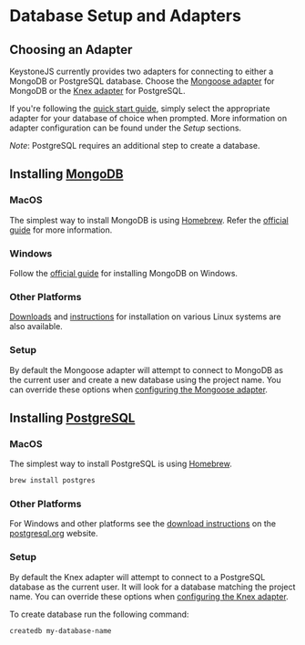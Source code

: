 <!--[meta]
section: quick-start
title: Database Setup and Adapters
[meta]-->

# Database Setup and Adapters

## Choosing an Adapter

KeystoneJS currently provides two adapters for connecting to either a MongoDB or PostgreSQL database.
Choose the [Mongoose adapter](/packages/adapter-mongoose/README.md) for MongoDB or the [Knex adapter](/packages/adapter-knex/README.md) for PostgreSQL.

<!-- FIXME:TL This sentence implies that all the user has to do is select the adapter and nothing else.
In reality they have to follow the steps in this guide! -->

If you're following the [quick start guide](/docs/quick-start/README.md), simply select the appropriate adapter for your database of choice when prompted.
More information on adapter configuration can be found under the _Setup_ sections.

_Note_: PostgreSQL requires an additional step to create a database.

## Installing [MongoDB](https://www.mongodb.com/)

### MacOS

The simplest way to install MongoDB is using [Homebrew](https://brew.sh/).
Refer the [official guide](https://docs.mongodb.com/manual/tutorial/install-mongodb-on-os-x/) for more information.

### Windows

Follow the [official guide](https://docs.mongodb.com/manual/tutorial/install-mongodb-on-windows/) for installing MongoDB on Windows.

### Other Platforms

[Downloads](https://www.mongodb.com/download-center/community) and [instructions](https://docs.mongodb.com/manual/administration/install-on-linux/) for installation on various Linux systems are also available.

### Setup

By default the Mongoose adapter will attempt to connect to MongoDB as the current user and create a new database using the project name.
You can override these options when [configuring the Mongoose adapter](/packages/adapter-mongoose/README.md).

## Installing [PostgreSQL](https://www.postgresql.org/)

### MacOS

The simplest way to install PostgreSQL is using [Homebrew](https://brew.sh/).

```sh
brew install postgres
```

### Other Platforms

For Windows and other platforms see the [download instructions](https://www.postgresql.org/download/) on the [postgresql.org](https://postgresql.org) website.

### Setup

By default the Knex adapter will attempt to connect to a PostgreSQL database as the current user.
It will look for a database matching the project name.
You can override these options when [configuring the Knex adapter](/packages/adapter-knex/README.md).

<!-- FIXME:TL These instructions are inadequate for a new user folowing the quicks start. -->

To create database run the following command:

```sh
createdb my-database-name
```
